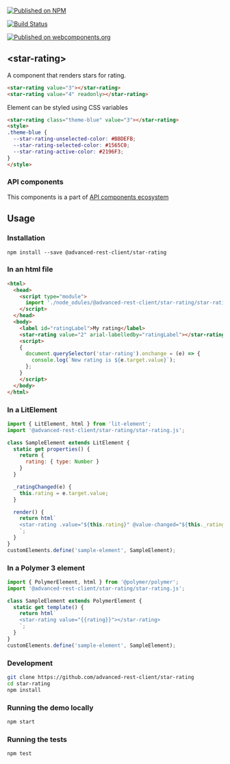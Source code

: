 [![Published on NPM](https://img.shields.io/npm/v/@advanced-rest-client/star-rating.svg)](https://www.npmjs.com/package/@advanced-rest-client/star-rating)

[![Build Status](https://travis-ci.org/advanced-rest-client/star-rating.svg?branch=stage)](https://travis-ci.org/advanced-rest-client/star-rating)

[![Published on webcomponents.org](https://img.shields.io/badge/webcomponents.org-published-blue.svg)](https://www.webcomponents.org/element/advanced-rest-client/star-rating)

## &lt;star-rating&gt;

A component that renders stars for rating.

```html
<star-rating value="3"></star-rating>
<star-rating value="4" readonly></star-rating>
```

Element can be styled using CSS variables

```html
<star-rating class="theme-blue" value="3"></star-rating>
<style>
.theme-blue {
  --star-rating-unselected-color: #BBDEFB;
  --star-rating-selected-color: #1565C0;
  --star-rating-active-color: #2196F3;
}
</style>
```

### API components

This components is a part of [API components ecosystem](https://elements.advancedrestclient.com/)

## Usage

### Installation
```
npm install --save @advanced-rest-client/star-rating
```

### In an html file

```html
<html>
  <head>
    <script type="module">
      import './node_odules/@advanced-rest-client/star-rating/star-rating.js';
    </script>
  </head>
  <body>
    <label id="ratingLabel">My rating</label>
    <star-rating value="2" arial-labelledby="ratingLabel"></star-rating>
    <script>
    {
      document.querySelector('star-rating').onchange = (e) => {
        console.log(`New rating is ${e.target.value}`);
      };
    }
    </script>
  </body>
</html>
```

### In a LitElement

```js
import { LitElement, html } from 'lit-element';
import '@advanced-rest-client/star-rating/star-rating.js';

class SampleElement extends LitElement {
  static get properties() {
    return {
      rating: { type: Number }
    }
  }

  _ratingChanged(e) {
    this.rating = e.target.value;
  }

  render() {
    return html`
    <star-rating .value="${this.rating}" @value-changed="${this._ratingChanged}"></star-rating>
    `;
  }
}
customElements.define('sample-element', SampleElement);
```

### In a Polymer 3 element

```js
import { PolymerElement, html } from '@polymer/polymer';
import '@advanced-rest-client/star-rating/star-rating.js';

class SampleElement extends PolymerElement {
  static get template() {
    return html`
    <star-rating value="{{rating}}"></star-rating>
    `;
  }
}
customElements.define('sample-element', SampleElement);
```

### Development

```sh
git clone https://github.com/advanced-rest-client/star-rating
cd star-rating
npm install
```

### Running the demo locally

```sh
npm start
```

### Running the tests

```sh
npm test
```
